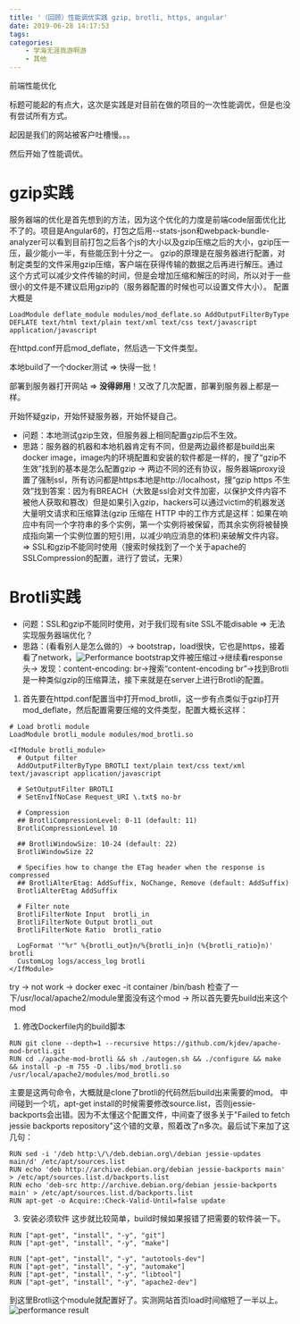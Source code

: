 ```yaml
---
title: '（回顾）性能调优实践 gzip, brotli, https, angular'
date: 2019-06-28 14:17:53
tags:
categories:
    - 学海无涯我游啊游
    - 其他
---
```


前端性能优化

标题可能起的有点大，这次是实践是对目前在做的项目的一次性能调优，但是也没有尝试所有方式。

起因是我们的网站被客户吐槽慢。。。

然后开始了性能调优。

# gzip实践
服务器端的优化是首先想到的方法，因为这个优化的力度是前端code层面优化比不了的。项目是Angular6的，打包之后用--stats-json和webpack-bundle-analyzer可以看到目前打包之后各个js的大小以及gzip压缩之后的大小，gzip压一压，最少能小一半，有些能压到十分之一。
gzip的原理是在服务器进行配置，对制定类型的文件采用gzip压缩，客户端在获得传输的数据之后再进行解压。通过这个方式可以减少文件传输的时间，但是会增加压缩和解压的时间，所以对于一些很小的文件是不建议启用gzip的（服务器配置的时候也可以设置文件大小）。
配置大概是

``
LoadModule deflate_module modules/mod_deflate.so
AddOutputFilterByType DEFLATE text/html text/plain text/xml text/css text/javascript application/javascript
``

在httpd.conf开启mod_deflate，然后选一下文件类型。

本地build了一个docker测试 => 快得一批！

部署到服务器打开网站 => **没得卵用**！又改了几次配置，部署到服务器上都是一样。

开始怀疑gzip，开始怀疑服务器，开始怀疑自己。

 - 问题：本地测试gzip生效，但服务器上相同配置gzip后不生效。
 - 思路：服务器的机器和本地机器肯定有不同，但是两边最终都是build出来docker image，image内的环境配置和安装的软件都是一样的，搜了“gzip不生效”找到的基本是怎么配置gzip -> 两边不同的还有协议，服务器端proxy设置了强制ssl，所有访问都是https本地是http://localhost，搜“gzip https 不生效”找到答案：因为有BREACH（大致是ssl会对文件加密，以保护文件内容不被他人获取和篡改）但是如果引入gzip，hackers可以通过victim的机器发送大量明文请求和压缩算法(gzip 压缩在 HTTP 中的工作方式是这样：如果在响应中有同一个字符串的多个实例，第一个实例将被保留，而其余实例将被替换成指向第一个实例位置的短引用，以减少响应消息的体积)来破解文件内容。=> SSL和gzip不能同时使用（搜索时候找到了一个关于apache的SSLCompression的配置，进行了尝试，无果）

# Brotli实践
 - 问题：SSL和gzip不能同时使用，对于我们现有site SSL不能disable => 无法实现服务器端优化？
 - 思路：(看看别人是怎么做的）-> bootstrap，load很快，它也是https，接着看了network，![Performance bootstrap](https://hexo-photos.oss-cn-shanghai.aliyuncs.com/performance-bootstrap-brotli.png)文件被压缩过->继续看response头-> 发现：content-encoding: br->搜索“content-encoding br”->找到Brotli是一种类似gzip的压缩算法，接下来就是在server上进行Brotli的配置。

1. 首先要在httpd.conf配置当中打开mod_brotli，这一步有点类似于gzip打开mod_deflate，然后配置需要压缩的文件类型，配置大概长这样：
```
# Load brotli module
LoadModule brotli_module modules/mod_brotli.so

<IfModule brotli_module>
  # Output filter
  AddOutputFilterByType BROTLI text/plain text/css text/xml text/javascript application/javascript

  # SetOutputFilter BROTLI
  # SetEnvIfNoCase Request_URI \.txt$ no-br

  # Compression
  ## BrotliCompressionLevel: 0-11 (default: 11)
  BrotliCompressionLevel 10

  ## BrotliWindowSize: 10-24 (default: 22)
  BrotliWindowSize 22

  # Specifies how to change the ETag header when the response is compressed
  ## BrotliAlterEtag: AddSuffix, NoChange, Remove (default: AddSuffix)
  BrotliAlterEtag AddSuffix

  # Filter note
  BrotliFilterNote Input  brotli_in
  BrotliFilterNote Output brotli_out
  BrotliFilterNote Ratio  brotli_ratio

  LogFormat '"%r" %{brotli_out}n/%{brotli_in}n (%{brotli_ratio}n)' brotli
  CustomLog logs/access_log brotli
</IfModule>
```
try -> not work -> docker exec -it container /bin/bash 检查了一下/usr/local/apache2/module里面没有这个mod -> 所以首先要先build出来这个mod

1. 修改Dockerfile内的build脚本
```
RUN git clone --depth=1 --recursive https://github.com/kjdev/apache-mod-brotli.git
RUN cd ./apache-mod-brotli && sh ./autogen.sh && ./configure && make && install -p -m 755 -D .libs/mod_brotli.so /usr/local/apache2/modules/mod_brotli.so
```
主要是这两句命令，大概就是clone了brotli的代码然后build出来需要的mod。
中间碰到一个坑，apt-get install的时候需要修改source.list，否则jessie-backports会出错。因为不太懂这个配置文件，中间查了很多关于"Failed to fetch jessie backports repository"这个错的文章，照着改了n多次。最后试下来加了这几句：
```
RUN sed -i '/deb http:\/\/deb.debian.org\/debian jessie-updates main/d' /etc/apt/sources.list
RUN echo 'deb http://archive.debian.org/debian jessie-backports main' > /etc/apt/sources.list.d/backports.list
RUN echo 'deb-src http://archive.debian.org/debian jessie-backports main' > /etc/apt/sources.list.d/backports.list
RUN apt-get -o Acquire::Check-Valid-Until=false update
```
3. 安装必须软件
这步就比较简单，build时候如果报错了把需要的软件装一下。
```
RUN ["apt-get", "install", "-y", "git"]
RUN ["apt-get", "install", "-y", "make"]

RUN ["apt-get", "install", "-y", "autotools-dev"]
RUN ["apt-get", "install", "-y", "automake"]
RUN ["apt-get", "install", "-y", "libtool"]
RUN ["apt-get", "install", "-y", "apache2-dev"]
```
到这里Brotli这个module就配置好了。实测网站首页load时间缩短了一半以上。
![performance result](https://hexo-photos.oss-cn-shanghai.aliyuncs.com/performance-mine.png)
